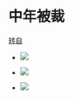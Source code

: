 # 中年被裁

[转自](https://mp.weixin.qq.com/s/QY-EKJ98Wb1tQaYqm9COaw)

- ![](https://tva1.sinaimg.cn/large/006y8mN6gy1g92eaae64mj30iu0nqgmt.jpg)

- ![](https://tva1.sinaimg.cn/large/006y8mN6gy1g92uymuumoj30ib0i9754.jpg)

- ![](https://tva1.sinaimg.cn/large/006y8mN6gy1g92f4y32dzj30is0pn767.jpg)
